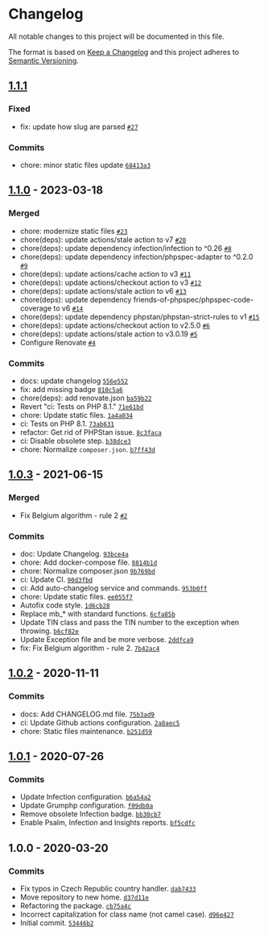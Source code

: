 # Changelog

All notable changes to this project will be documented in this file.

The format is based on [Keep a Changelog](https://keepachangelog.com/en/1.0.0/)
and this project adheres to [Semantic Versioning](https://semver.org/spec/v2.0.0.html).

## [1.1.1](https://github.com/loophp/tin/compare/1.1.0...1.1.1)

### Fixed

- fix: update how slug are parsed [`#27`](https://github.com/loophp/tin/issues/27)

### Commits

- chore: minor static files update [`68413a3`](https://github.com/loophp/tin/commit/68413a3b1d08bfd23c3210329840e0e72c709711)

## [1.1.0](https://github.com/loophp/tin/compare/1.0.3...1.1.0) - 2023-03-18

### Merged

- chore: modernize static files [`#23`](https://github.com/loophp/tin/pull/23)
- chore(deps): update actions/stale action to v7 [`#20`](https://github.com/loophp/tin/pull/20)
- chore(deps): update dependency infection/infection to ^0.26 [`#8`](https://github.com/loophp/tin/pull/8)
- chore(deps): update dependency infection/phpspec-adapter to ^0.2.0 [`#9`](https://github.com/loophp/tin/pull/9)
- chore(deps): update actions/cache action to v3 [`#11`](https://github.com/loophp/tin/pull/11)
- chore(deps): update actions/checkout action to v3 [`#12`](https://github.com/loophp/tin/pull/12)
- chore(deps): update actions/stale action to v6 [`#13`](https://github.com/loophp/tin/pull/13)
- chore(deps): update dependency friends-of-phpspec/phpspec-code-coverage to v6 [`#14`](https://github.com/loophp/tin/pull/14)
- chore(deps): update dependency phpstan/phpstan-strict-rules to v1 [`#15`](https://github.com/loophp/tin/pull/15)
- chore(deps): update actions/checkout action to v2.5.0 [`#6`](https://github.com/loophp/tin/pull/6)
- chore(deps): update actions/stale action to v3.0.19 [`#5`](https://github.com/loophp/tin/pull/5)
- Configure Renovate [`#4`](https://github.com/loophp/tin/pull/4)

### Commits

- docs: update changelog [`556e552`](https://github.com/loophp/tin/commit/556e5527f8a8d63f6f257b562f5259dec65cbfd9)
- fix: add missing badge [`810c5a6`](https://github.com/loophp/tin/commit/810c5a61633f5056fa05aed381cf1721763f59bd)
- chore(deps): add renovate.json [`ba59b22`](https://github.com/loophp/tin/commit/ba59b22f20dbf5be8a282a1be5ada0df306a360b)
- Revert "ci: Tests on PHP 8.1." [`71e61bd`](https://github.com/loophp/tin/commit/71e61bdb22b53fdb7095d1162238e25a1fa5ddad)
- chore: Update static files. [`1a4a034`](https://github.com/loophp/tin/commit/1a4a034cf1fa479f10a62fb90a2c81c433d958ea)
- ci: Tests on PHP 8.1. [`73ab631`](https://github.com/loophp/tin/commit/73ab631ad26345b5db68418973a03d84176216ab)
- refactor: Get rid of PHPStan issue. [`8c3faca`](https://github.com/loophp/tin/commit/8c3faca1b31e33e56e38ba7ce9c5e915dd25655d)
- ci: Disable obsolete step. [`b38dce3`](https://github.com/loophp/tin/commit/b38dce33d42f5522b60894e760a78a7e7d2f99d6)
- chore: Normalize `composer.json`. [`b7ff43d`](https://github.com/loophp/tin/commit/b7ff43dd4e36b1459a58396d0c98a15e82c029b0)

## [1.0.3](https://github.com/loophp/tin/compare/1.0.2...1.0.3) - 2021-06-15

### Merged

- Fix Belgium algorithm - rule 2 [`#2`](https://github.com/loophp/tin/pull/2)

### Commits

- doc: Update Changelog. [`93bce4a`](https://github.com/loophp/tin/commit/93bce4a082b645302a63928b995c386781dd3869)
- chore: Add docker-compose file. [`8814b1d`](https://github.com/loophp/tin/commit/8814b1d842cc6314b733db5c8a8c77a58cdd5e2a)
- chore: Normalize composer.json [`9b769bd`](https://github.com/loophp/tin/commit/9b769bd05032f2d3ffae8d439fba36bc64f29b04)
- ci: Update CI. [`90d3fbd`](https://github.com/loophp/tin/commit/90d3fbd944ee402805e898e3286e18980c37f767)
- ci: Add auto-changelog service and commands. [`953b0ff`](https://github.com/loophp/tin/commit/953b0ffd27d08b862934c792477046b8f5ed99b1)
- chore: Update static files. [`ee055f7`](https://github.com/loophp/tin/commit/ee055f7c3c5a4eab4317f9144f162c367ef6d41d)
- Autofix code style. [`1d6cb28`](https://github.com/loophp/tin/commit/1d6cb282bd8006e7ec61b3a8bba4763907ed9d50)
- Replace mb_* with standard functions. [`6cfa85b`](https://github.com/loophp/tin/commit/6cfa85bd576a376612f7e9ee9080450e0bdedac9)
- Update TIN class and pass the TIN number to the exception when throwing. [`b6cf82e`](https://github.com/loophp/tin/commit/b6cf82e36ff11a7b467d89b2c5170548730017f8)
- Update Exception file and be more verbose. [`2ddfca9`](https://github.com/loophp/tin/commit/2ddfca9f99a91cdf83b655cedd585b4fed58c4ce)
- fix: Fix Belgium algorithm - rule 2. [`7b42ac4`](https://github.com/loophp/tin/commit/7b42ac46b9014678bde54d0d036797bdc0001ee9)

## [1.0.2](https://github.com/loophp/tin/compare/1.0.1...1.0.2) - 2020-11-11

### Commits

- docs: Add CHANGELOG.md file. [`75b3ad9`](https://github.com/loophp/tin/commit/75b3ad99c6bf1f0de75a7869153615129e59d703)
- ci: Update Github actions configuration. [`2a8aec5`](https://github.com/loophp/tin/commit/2a8aec5fbf69049c51bb75b2f4e372c13bf9aa25)
- chore: Static files maintenance. [`b251d59`](https://github.com/loophp/tin/commit/b251d593b35b23b7c5d1b0116e7993a73f04caf7)

## [1.0.1](https://github.com/loophp/tin/compare/1.0.0...1.0.1) - 2020-07-26

### Commits

- Update Infection configuration. [`b6a54a2`](https://github.com/loophp/tin/commit/b6a54a219774995668c9f7f7573b3c2cb4fc69bc)
- Update Grumphp configuration. [`f09db0a`](https://github.com/loophp/tin/commit/f09db0a8a45d19a17d15a87d7d5b607dced273ef)
- Remove obsolete Infection badge. [`bb30cb7`](https://github.com/loophp/tin/commit/bb30cb77f0e88c1bf9b360c39de651abfa2ba3ad)
- Enable Psalm, Infection and Insights reports. [`bf5cdfc`](https://github.com/loophp/tin/commit/bf5cdfc1cdd9ddf15a7ad3d59f9bc54fd460a88d)

## 1.0.0 - 2020-03-20

### Commits

- Fix typos in Czech Republic country handler. [`dab7433`](https://github.com/loophp/tin/commit/dab74337118c06a45098458341089482464e85ef)
- Move repository to new home. [`d37d11e`](https://github.com/loophp/tin/commit/d37d11e99568d83b8f11db1b285625c716b09a60)
- Refactoring the package. [`cb75a4c`](https://github.com/loophp/tin/commit/cb75a4c543560f694d29c7d1eb0c1fb3639f9485)
- Incorrect capitalization for class name (not camel case). [`d96e427`](https://github.com/loophp/tin/commit/d96e427cc7a33eb38545ca7b3a601419fb8aebf8)
- Initial commit. [`53446b2`](https://github.com/loophp/tin/commit/53446b23523592f033536da691ed8e77d2158b3b)
